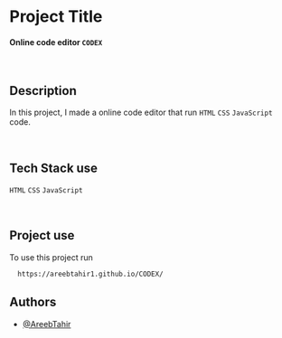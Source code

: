 # Project Title
#### Online code editor `CODEX`

<br>


## Description
In this project, I made a online code editor 
that run `HTML` `CSS` `JavaScript` code. 

<br>



## Tech Stack use
  `HTML` `CSS` `JavaScript`


   <br>


   ## Project use

To use this project run

```bash
  https://areebtahir1.github.io/CODEX/
```


## Authors

- [@AreebTahir](https://github.com/AreebTahir1)

